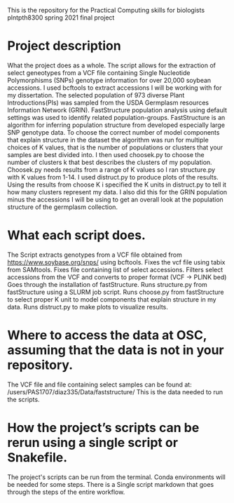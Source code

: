 This is the repository for the Practical Computing skills for biologists plntpth8300 spring 2021 final project 

# Project description
  What the project does as a whole.
The script allows for the extraction of select geneotypes from a VCF file containing Single Nucleotide Polymorphisms (SNPs) genotype information for over 20,000 soybean accessions. I used bcftools to extract accessions I will be working with for my dissertation. The selected population of 973 diverse Plant Introductions(PIs) was sampled from the USDA Germplasm resources Information Network (GRIN). FastStructure  population analysis using default settings was used to identify related population-groups. FastStructure is an algorithm for inferring population structure from developed especially large SNP genotype data. To choose the correct number of model components that explain structure in the dataset the algorithm was run for multiple choices of K values, that is the number of populations or clusters that your samples are best divided into. I then used choosek.py to choose the number of clusters k that best describes the clusters of my population. Choosek.py needs results from a range of K values so I ran structure.py with K values from 1-14. I used distruct.py to produce plots of the results. Using the results from choose K i specified the K units in distruct.py to tell it how many clusters represent my data. I also did this for the GRIN population minus the accessions I will be using to get an overall look at the population structure of the germplasm collection. 

  
# What each script does.
The Script extracts genotypes from a VCF file obtained from https://www.soybase.org/snps/ using bcftools. 
Fixes the vcf file using tabix from SAMtools. 
Fixes file containing list of select accessions. 
Filters select accessions from the VCF and converts to proper format (VCF -> PLINK bed)
Goes through the installation of fastStructure. 
Runs structure.py from fastStructure using a SLURM job script. 
Runs choose.py from fastStructure to select proper K unit to model components that explain structure in my data. 
Runs distruct.py to make plots to visualize results. 


# Where to access the data at OSC, assuming that the data is not in your repository.
The VCF file and file containing select samples can be found at: /users/PAS1707/diaz335/Data/faststructure/
This is the data needed to run the scripts.


# How the project’s scripts can be rerun using a single script or Snakefile.
The project's scripts can be run from the terminal. Conda environments will be needed for some steps. There is a Single script markdown that goes through the steps of the entire workflow.  


